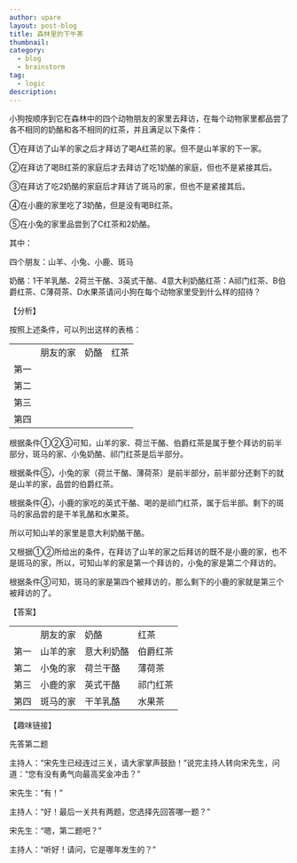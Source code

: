 ```yaml
---
author: upare
layout: post-blog
title: 森林里的下午茶
thumbnail:
category:
  - blog
  - brainstorm
tag:
  - logic
description: 
---
```

小狗按顺序到它在森林中的四个动物朋友的家里去拜访，在每个动物家里都品尝了各不相同的奶酪和各不相同的红茶，并且满足以下条件：

①在拜访了山羊的家之后才拜访了喝A红茶的家。但不是山羊家的下一家。

②在拜访了喝B红茶的家庭后才去拜访了吃1奶酪的家庭，但也不是紧接其后。

③在拜访了吃2奶酪的家庭后才拜访了斑马的家，但也不是紧接其后。

④在小鹿的家里吃了3奶酪，但是没有喝B红茶。

⑤在小兔的家里品尝到了C红茶和2奶酪。

其中：

四个朋友：山羊、小兔、小鹿、斑马

奶酪：1干羊乳酪、2荷兰干酪、3英式干酪、4意大利奶酪红茶：A祁门红茶、B伯爵红茶、C薄荷茶、D水果茶请问小狗在每个动物家里受到什么样的招待？

【分析】

按照上述条件，可以列出这样的表格：

<table><tr><td></td><td>朋友的家</td><td>奶酪</td><td>红茶</td></tr><tr><td>第一</td><td></td><td></td><td></td></tr><tr><td>第二</td><td></td><td></td><td></td></tr><tr><td>第三</td><td></td><td></td><td></td></tr><tr><td>第四</td><td></td><td></td><td></td></tr></table>

根据条件①②③可知，山羊的家、荷兰干酪、伯爵红茶是属于整个拜访的前半部分，斑马的家、小兔奶酪、祁门红茶是后半部分。

根据条件⑤，小兔的家（荷兰干酪、薄荷茶）是前半部分，前半部分还剩下的就是山羊的家，品尝的伯爵红茶。

根据条件④，小鹿的家吃的英式干酪、喝的是祁门红茶，属于后半部。剩下的斑马的家品尝的是干羊乳酪和水果茶。

所以可知山羊的家里是意大利奶酪干酪。

又根据①②所给出的条件，在拜访了山羊的家之后拜访的既不是小鹿的家，也不是斑马的家，所以，可知山羊的家是第一个拜访的，小兔的家是第二个拜访的。

根据条件③可知，斑马的家是第四个被拜访的，那么剩下的小鹿的家就是第三个被拜访的了。

【答案】

<table><tr><td></td><td>朋友的家</td><td>奶酪</td><td>红茶</td></tr><tr><td>第一</td><td>山羊的家</td><td>意大利奶酪</td><td>伯爵红茶</td></tr><tr><td>第二</td><td>小兔的家</td><td>荷兰干酪</td><td>薄荷茶</td></tr><tr><td>第三</td><td>小鹿的家</td><td>英式干酪</td><td>祁门红茶</td></tr><tr><td>第四</td><td>斑马的家</td><td>干羊乳酪</td><td>水果茶</td></tr></table>

【趣味链接】

先答第二题

主持人：“宋先生已经连过三关，请大家掌声鼓励！”说完主持人转向宋先生，问道：“您有没有勇气向最高奖金冲击？”

宋先生：“有！”

主持人：“好！最后一关共有两题，您选择先回答哪一题？”

宋先生：“嗯，第二题吧？”

主持人：“听好！请问，它是哪年发生的？”